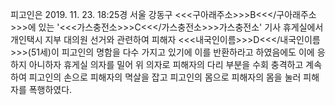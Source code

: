 피고인은 2019. 11. 23. 18:25경 서울 강동구 <<<구아래주소>>>B<<</구아래주소>>>에 있는 '<<<가스충전소>>>C<<</가스충전소>>>가스충전소' 기사 휴게실에서 개인택시 지부 대의원 선거와 관련하여 피해자 <<<내국인이름>>>D<<</내국인이름>>>(51세)이 피고인의 명함을 다수 가지고 있기에 이를 반환하라고 하였음에도 이에 응하지 아니하자 휴게실 의자를 밀어 위 의자로 피해자의 다리 부분을 수회 충격하고 계속하여 피고인의 손으로 피해자의 멱살을 잡고 피고인의 몸으로 피해자의 몸을 눌러 피해자를 폭행하였다.